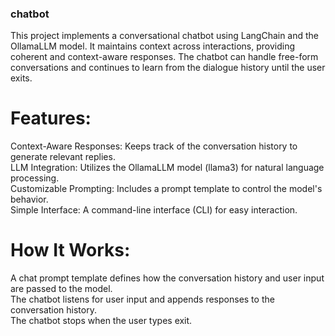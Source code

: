 ### chatbot

This project implements a conversational chatbot using LangChain and the OllamaLLM model. It maintains context across interactions, providing coherent and context-aware responses. The chatbot can handle free-form conversations and continues to learn from the dialogue history until the user exits.

# Features:  
Context-Aware Responses: Keeps track of the conversation history to generate relevant replies.  
LLM Integration: Utilizes the OllamaLLM model (llama3) for natural language processing.  
Customizable Prompting: Includes a prompt template to control the model's behavior.   
Simple Interface: A command-line interface (CLI) for easy interaction.  

# How It Works:  
A chat prompt template defines how the conversation history and user input are passed to the model.  
The chatbot listens for user input and appends responses to the conversation history.  
The chatbot stops when the user types exit.  
